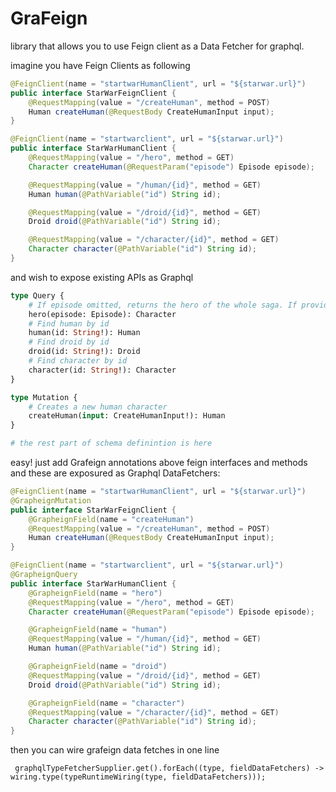 # GraFeign
library that allows you to use Feign client as a Data Fetcher for graphql.

imagine you have Feign Clients as following

```java
@FeignClient(name = "startwarHumanClient", url = "${starwar.url}")
public interface StarWarFeignClient {
    @RequestMapping(value = "/createHuman", method = POST)
    Human createHuman(@RequestBody CreateHumanInput input);
}

@FeignClient(name = "startwarclient", url = "${starwar.url}")
public interface StarWarHumanClient {
    @RequestMapping(value = "/hero", method = GET)
    Character createHuman(@RequestParam("episode") Episode episode);

    @RequestMapping(value = "/human/{id}", method = GET)
    Human human(@PathVariable("id") String id);

    @RequestMapping(value = "/droid/{id}", method = GET)
    Droid droid(@PathVariable("id") String id);

    @RequestMapping(value = "/character/{id}", method = GET)
    Character character(@PathVariable("id") String id);
}

```
and wish to expose existing APIs as Graphql 

```graphql
type Query {
    # If episode omitted, returns the hero of the whole saga. If provided, returns the hero of that particular episode
    hero(episode: Episode): Character
    # Find human by id
    human(id: String!): Human
    # Find droid by id
    droid(id: String!): Droid
    # Find character by id
    character(id: String!): Character
}

type Mutation {
    # Creates a new human character
    createHuman(input: CreateHumanInput!): Human
}

# the rest part of schema definintion is here
```

easy! just add Grafeign annotations above feign interfaces and methods and these are exposured as Graphql DataFetchers:

```java
@FeignClient(name = "startwarHumanClient", url = "${starwar.url}")
@GrapheignMutation
public interface StarWarFeignClient {
    @GrapheignField(name = "createHuman")
    @RequestMapping(value = "/createHuman", method = POST)
    Human createHuman(@RequestBody CreateHumanInput input);
}

@FeignClient(name = "startwarclient", url = "${starwar.url}")
@GrapheignQuery
public interface StarWarHumanClient {
    @GrapheignField(name = "hero")
    @RequestMapping(value = "/hero", method = GET)
    Character createHuman(@RequestParam("episode") Episode episode);

    @GrapheignField(name = "human")
    @RequestMapping(value = "/human/{id}", method = GET)
    Human human(@PathVariable("id") String id);

    @GrapheignField(name = "droid")
    @RequestMapping(value = "/droid/{id}", method = GET)
    Droid droid(@PathVariable("id") String id);

    @GrapheignField(name = "character")
    @RequestMapping(value = "/character/{id}", method = GET)
    Character character(@PathVariable("id") String id);
}
``` 

then you can wire grafeign data fetches in one line

`` graphqlTypeFetcherSupplier.get().forEach((type, fieldDataFetchers) -> wiring.type(typeRuntimeWiring(type, fieldDataFetchers)));``